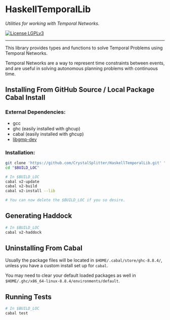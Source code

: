 # HaskellTemporalLib
*Utilities for working with Temporal Networks.*

[![License LGPLv3](https://img.shields.io/github/license/CrystalSplitter/HaskellTemporalLib?style=for-the-badge)](https://opensource.org/licenses/LGPL-3.0)

---

This library provides types and functions to solve Temporal Problems using
Temporal Networks.

Temporal Networks are a way to represent time constraints between events, and
are useful in solving autonomous planning problems with continuous time.

## Installing From GitHub Source / Local Package Cabal Install

### External Dependencies:
  * gcc
  * ghc (easily installed with ghcup)
  * cabal (easily installed with ghcup)
  * [libgmp-dev](https://packages.debian.org/buster/libgmp-dev)

### Installation:

```bash
git clone 'https://github.com/CrystalSplitter/HaskellTemporalLib.git' "$BUILD_LOC"
cd "$BUILD_LOC"

# In $BUILD_LOC
cabal v2-update
cabal v2-build
cabal v2-install --lib

# You can now delete the $BUILD_LOC if you so desire.
```

## Generating Haddock

```bash
# In $BUILD_LOC
cabal v2-haddock
```

## Uninstalling From Cabal
Usually the package files will be located in `$HOME/.cabal/store/ghc-8.8.4/`,
unless you have a custom install set up for `cabal`.

You may need to clear your default loaded packages as well in
`$HOME/.ghc/x86_64-linux-8.8.4/environments/default`.

## Running Tests
```bash
# In $BUILD_LOC
cabal test
```
